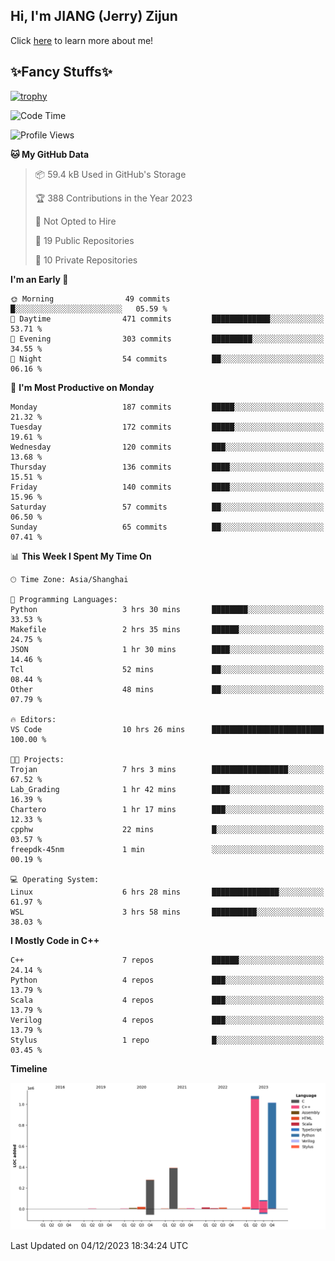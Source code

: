 ## Hi, I'm JIANG (Jerry) Zijun

Click [here](https://jzjerry.github.io/about/) to learn more about me!

## ✨Fancy Stuffs✨
[![trophy](https://github-profile-trophy.vercel.app/?username=jzjerry&theme=onedark)](https://github.com/ryo-ma/github-profile-trophy)
<!--START_SECTION:waka-->
![Code Time](http://img.shields.io/badge/Code%20Time-138%20hrs%203%20mins-blue)

![Profile Views](http://img.shields.io/badge/Profile%20Views-7-blue)

**🐱 My GitHub Data** 

> 📦 59.4 kB Used in GitHub's Storage 
 > 
> 🏆 388 Contributions in the Year 2023
 > 
> 🚫 Not Opted to Hire
 > 
> 📜 19 Public Repositories 
 > 
> 🔑 10 Private Repositories 
 > 
**I'm an Early 🐤** 

```text
🌞 Morning                49 commits          █░░░░░░░░░░░░░░░░░░░░░░░░   05.59 % 
🌆 Daytime                471 commits         █████████████░░░░░░░░░░░░   53.71 % 
🌃 Evening                303 commits         █████████░░░░░░░░░░░░░░░░   34.55 % 
🌙 Night                  54 commits          ██░░░░░░░░░░░░░░░░░░░░░░░   06.16 % 
```
📅 **I'm Most Productive on Monday** 

```text
Monday                   187 commits         █████░░░░░░░░░░░░░░░░░░░░   21.32 % 
Tuesday                  172 commits         █████░░░░░░░░░░░░░░░░░░░░   19.61 % 
Wednesday                120 commits         ███░░░░░░░░░░░░░░░░░░░░░░   13.68 % 
Thursday                 136 commits         ████░░░░░░░░░░░░░░░░░░░░░   15.51 % 
Friday                   140 commits         ████░░░░░░░░░░░░░░░░░░░░░   15.96 % 
Saturday                 57 commits          ██░░░░░░░░░░░░░░░░░░░░░░░   06.50 % 
Sunday                   65 commits          ██░░░░░░░░░░░░░░░░░░░░░░░   07.41 % 
```


📊 **This Week I Spent My Time On** 

```text
🕑︎ Time Zone: Asia/Shanghai

💬 Programming Languages: 
Python                   3 hrs 30 mins       ████████░░░░░░░░░░░░░░░░░   33.53 % 
Makefile                 2 hrs 35 mins       ██████░░░░░░░░░░░░░░░░░░░   24.75 % 
JSON                     1 hr 30 mins        ████░░░░░░░░░░░░░░░░░░░░░   14.46 % 
Tcl                      52 mins             ██░░░░░░░░░░░░░░░░░░░░░░░   08.44 % 
Other                    48 mins             ██░░░░░░░░░░░░░░░░░░░░░░░   07.79 % 

🔥 Editors: 
VS Code                  10 hrs 26 mins      █████████████████████████   100.00 % 

🐱‍💻 Projects: 
Trojan                   7 hrs 3 mins        █████████████████░░░░░░░░   67.52 % 
Lab_Grading              1 hr 42 mins        ████░░░░░░░░░░░░░░░░░░░░░   16.39 % 
Chartero                 1 hr 17 mins        ███░░░░░░░░░░░░░░░░░░░░░░   12.33 % 
cpphw                    22 mins             █░░░░░░░░░░░░░░░░░░░░░░░░   03.57 % 
freepdk-45nm             1 min               ░░░░░░░░░░░░░░░░░░░░░░░░░   00.19 % 

💻 Operating System: 
Linux                    6 hrs 28 mins       ███████████████░░░░░░░░░░   61.97 % 
WSL                      3 hrs 58 mins       ██████████░░░░░░░░░░░░░░░   38.03 % 
```

**I Mostly Code in C++** 

```text
C++                      7 repos             ██████░░░░░░░░░░░░░░░░░░░   24.14 % 
Python                   4 repos             ███░░░░░░░░░░░░░░░░░░░░░░   13.79 % 
Scala                    4 repos             ███░░░░░░░░░░░░░░░░░░░░░░   13.79 % 
Verilog                  4 repos             ███░░░░░░░░░░░░░░░░░░░░░░   13.79 % 
Stylus                   1 repo              █░░░░░░░░░░░░░░░░░░░░░░░░   03.45 % 
```



**Timeline**

![Lines of Code chart](https://raw.githubusercontent.com/Jzjerry/Jzjerry/main/assets/bar_graph.png)


 Last Updated on 04/12/2023 18:34:24 UTC
<!--END_SECTION:waka-->
